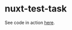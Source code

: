 # nuxt-test-task

See code in action [here](https://konstantin-bondarenko.github.io/nuxt-test-task/).
